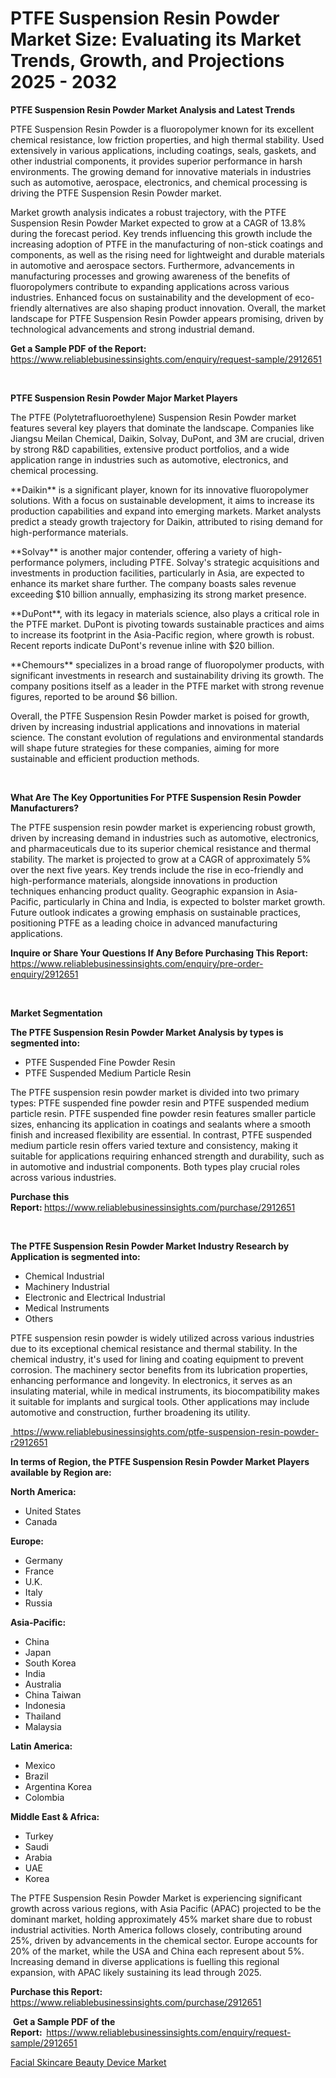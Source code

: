 <p><h1>PTFE Suspension Resin Powder Market Size: Evaluating its Market Trends, Growth, and Projections 2025 - 2032</h1></p><p><strong>PTFE Suspension Resin Powder Market Analysis and Latest Trends</strong></p>
<p><p>PTFE Suspension Resin Powder is a fluoropolymer known for its excellent chemical resistance, low friction properties, and high thermal stability. Used extensively in various applications, including coatings, seals, gaskets, and other industrial components, it provides superior performance in harsh environments. The growing demand for innovative materials in industries such as automotive, aerospace, electronics, and chemical processing is driving the PTFE Suspension Resin Powder market.</p><p>Market growth analysis indicates a robust trajectory, with the PTFE Suspension Resin Powder Market expected to grow at a CAGR of 13.8% during the forecast period. Key trends influencing this growth include the increasing adoption of PTFE in the manufacturing of non-stick coatings and components, as well as the rising need for lightweight and durable materials in automotive and aerospace sectors. Furthermore, advancements in manufacturing processes and growing awareness of the benefits of fluoropolymers contribute to expanding applications across various industries. Enhanced focus on sustainability and the development of eco-friendly alternatives are also shaping product innovation. Overall, the market landscape for PTFE Suspension Resin Powder appears promising, driven by technological advancements and strong industrial demand.</p></p>
<p><strong>Get a Sample PDF of the Report:&nbsp;</strong> <a href="https://www.reliablebusinessinsights.com/enquiry/request-sample/2912651?utm_campaign=3093&utm_medium=2&utm_source=Github&utm_content=ia&utm_term=12032025&utm_id=ptfe-suspension-resin-powder">https://www.reliablebusinessinsights.com/enquiry/request-sample/2912651</a></p>
<p>&nbsp;</p>
<p><strong>PTFE Suspension Resin Powder Major Market Players</strong></p>
<p><p>The PTFE (Polytetrafluoroethylene) Suspension Resin Powder market features several key players that dominate the landscape. Companies like Jiangsu Meilan Chemical, Daikin, Solvay, DuPont, and 3M are crucial, driven by strong R&D capabilities, extensive product portfolios, and a wide application range in industries such as automotive, electronics, and chemical processing.</p><p>**Daikin** is a significant player, known for its innovative fluoropolymer solutions. With a focus on sustainable development, it aims to increase its production capabilities and expand into emerging markets. Market analysts predict a steady growth trajectory for Daikin, attributed to rising demand for high-performance materials.</p><p>**Solvay** is another major contender, offering a variety of high-performance polymers, including PTFE. Solvay's strategic acquisitions and investments in production facilities, particularly in Asia, are expected to enhance its market share further. The company boasts sales revenue exceeding $10 billion annually, emphasizing its strong market presence.</p><p>**DuPont**, with its legacy in materials science, also plays a critical role in the PTFE market. DuPont is pivoting towards sustainable practices and aims to increase its footprint in the Asia-Pacific region, where growth is robust. Recent reports indicate DuPont's revenue inline with $20 billion.</p><p>**Chemours** specializes in a broad range of fluoropolymer products, with significant investments in research and sustainability driving its growth. The company positions itself as a leader in the PTFE market with strong revenue figures, reported to be around $6 billion.</p><p>Overall, the PTFE Suspension Resin Powder market is poised for growth, driven by increasing industrial applications and innovations in material science. The constant evolution of regulations and environmental standards will shape future strategies for these companies, aiming for more sustainable and efficient production methods.</p></p>
<p>&nbsp;</p>
<p><strong>What Are The Key Opportunities For PTFE Suspension Resin Powder Manufacturers?</strong></p>
<p><p>The PTFE suspension resin powder market is experiencing robust growth, driven by increasing demand in industries such as automotive, electronics, and pharmaceuticals due to its superior chemical resistance and thermal stability. The market is projected to grow at a CAGR of approximately 5% over the next five years. Key trends include the rise in eco-friendly and high-performance materials, alongside innovations in production techniques enhancing product quality. Geographic expansion in Asia-Pacific, particularly in China and India, is expected to bolster market growth. Future outlook indicates a growing emphasis on sustainable practices, positioning PTFE as a leading choice in advanced manufacturing applications.</p></p>
<p><strong>Inquire or Share Your Questions If Any Before Purchasing This Report:</strong> <a href="https://www.reliablebusinessinsights.com/enquiry/pre-order-enquiry/2912651?utm_campaign=3093&utm_medium=2&utm_source=Github&utm_content=ia&utm_term=12032025&utm_id=ptfe-suspension-resin-powder">https://www.reliablebusinessinsights.com/enquiry/pre-order-enquiry/2912651</a></p>
<p>&nbsp;</p>
<p><strong>Market Segmentation</strong></p>
<p><strong>The PTFE Suspension Resin Powder Market Analysis by types is segmented into:</strong></p>
<p><ul><li>PTFE Suspended Fine Powder Resin</li><li>PTFE Suspended Medium Particle Resin</li></ul></p>
<p><p>The PTFE suspension resin powder market is divided into two primary types: PTFE suspended fine powder resin and PTFE suspended medium particle resin. PTFE suspended fine powder resin features smaller particle sizes, enhancing its application in coatings and sealants where a smooth finish and increased flexibility are essential. In contrast, PTFE suspended medium particle resin offers varied texture and consistency, making it suitable for applications requiring enhanced strength and durability, such as in automotive and industrial components. Both types play crucial roles across various industries.</p></p>
<p><strong>Purchase this Report:&nbsp;</strong><a href="https://www.reliablebusinessinsights.com/purchase/2912651?utm_campaign=3093&utm_medium=2&utm_source=Github&utm_content=ia&utm_term=12032025&utm_id=ptfe-suspension-resin-powder">https://www.reliablebusinessinsights.com/purchase/2912651</a></p>
<p>&nbsp;</p>
<p><strong>The PTFE Suspension Resin Powder Market Industry Research by Application is segmented into:</strong></p>
<p><ul><li>Chemical Industrial</li><li>Machinery Industrial</li><li>Electronic and Electrical Industrial</li><li>Medical Instruments</li><li>Others</li></ul></p>
<p><p>PTFE suspension resin powder is widely utilized across various industries due to its exceptional chemical resistance and thermal stability. In the chemical industry, it's used for lining and coating equipment to prevent corrosion. The machinery sector benefits from its lubrication properties, enhancing performance and longevity. In electronics, it serves as an insulating material, while in medical instruments, its biocompatibility makes it suitable for implants and surgical tools. Other applications may include automotive and construction, further broadening its utility.</p></p>
<p><a href="https://www.reliablebusinessinsights.com/ptfe-suspension-resin-powder-r2912651?utm_campaign=3093&utm_medium=2&utm_source=Github&utm_content=ia&utm_term=12032025&utm_id=ptfe-suspension-resin-powder">&nbsp;https://www.reliablebusinessinsights.com/ptfe-suspension-resin-powder-r2912651</a></p>
<p><strong>In terms of Region, the PTFE Suspension Resin Powder Market Players available by Region are:</strong></p>
<p>
    <p> <strong> North America: </strong>
        <ul>
            <li>United States</li>
            <li>Canada</li>
        </ul>
        </p> 
    <p> <strong> Europe: </strong>
        <ul>
            <li>Germany</li>
            <li>France</li>
            <li>U.K.</li>
            <li>Italy</li>
            <li>Russia</li>
        </ul>
        </p> 
    <p> <strong> Asia-Pacific: </strong>
        <ul>
            <li>China</li>
            <li>Japan</li>
            <li>South Korea</li>
            <li>India</li>
            <li>Australia</li>
            <li>China Taiwan</li>
            <li>Indonesia</li>
            <li>Thailand</li>
            <li>Malaysia</li>
        </ul>
        </p> 
    <p> <strong> Latin America: </strong>
        <ul>
            <li>Mexico</li>
            <li>Brazil</li>
            <li>Argentina Korea</li>
            <li>Colombia</li>
        </ul>
        </p> 
    <p> <strong> Middle East & Africa: </strong>
        <ul>
            <li>Turkey</li>
            <li>Saudi</li>
            <li>Arabia</li>
            <li>UAE</li>
            <li>Korea</li>
        </ul>
    </p>
    </p>
<p><p>The PTFE Suspension Resin Powder Market is experiencing significant growth across various regions, with Asia Pacific (APAC) projected to be the dominant market, holding approximately 45% market share due to robust industrial activities. North America follows closely, contributing around 25%, driven by advancements in the chemical sector. Europe accounts for 20% of the market, while the USA and China each represent about 5%. Increasing demand in diverse applications is fuelling this regional expansion, with APAC likely sustaining its lead through 2025.</p></p>
<p><strong>Purchase this Report: </strong><a href="https://www.reliablebusinessinsights.com/purchase/2912651?utm_campaign=3093&utm_medium=2&utm_source=Github&utm_content=ia&utm_term=12032025&utm_id=ptfe-suspension-resin-powder">https://www.reliablebusinessinsights.com/purchase/2912651</a></p>
<p>&nbsp;<strong>Get a Sample PDF of the Report:&nbsp;&nbsp;</strong><a href="https://www.reliablebusinessinsights.com/enquiry/request-sample/2912651?utm_campaign=3093&utm_medium=2&utm_source=Github&utm_content=ia&utm_term=12032025&utm_id=ptfe-suspension-resin-powder">https://www.reliablebusinessinsights.com/enquiry/request-sample/2912651</a></p>
<p><strong></strong></p>
<p><p><a href="https://github.com/amoakuolaopa/Market-Research-Report-List-1/blob/main/facial-skincare-beauty-device-market.md?utm_campaign=3093&utm_medium=2&utm_source=Github&utm_content=ia&utm_term=12032025&utm_id=ptfe-suspension-resin-powder">Facial Skincare Beauty Device Market</a></p></p>